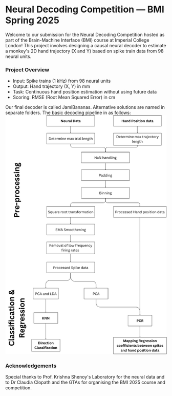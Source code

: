 # Neural Decoding Competition — BMI Spring 2025

Welcome to our submission for the Neural Decoding Competition hosted as part of the Brain-Machine Interface (BMI) course at Imperial College London!
This project involves designing a causal neural decoder to estimate a monkey's 2D hand trajectory (X and Y) based on spike train data from 98 neural units.

### Project Overview
- Input: Spike trains (1 kHz) from 98 neural units
- Output: Hand trajectory (X, Y) in mm
- Task: Continuous hand position estimation without using future data
- Scoring: RMSE (Root Mean Squared Error) in cm

Our final decoder is called JamiBananas. Alternative solutions are named in separate folders. The basic decoding pipeline in as follows:
[![Summary Pipeline](BMI_Coursework_JamiBananas.mat/figures/pipline_flowchart/summary_pipeline.png)](BMI_Coursework_JamiBananas.mat/figures/pipline_flowchart/summary_pipeline.png)

### Acknowledgements
Special thanks to Prof. Krishna Shenoy's Laboratory for the neural data and to Dr Claudia Clopath and the GTAs for organising the BMI 2025 course and competition.
